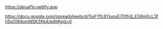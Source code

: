  https://desaf1o.netlify.app

 
https://docs.google.com/spreadsheets/d/1iuFYfL6YiuoxE7OfhQ_ES8m0cL3fh5oOW4omNSK2Kk4/edit#gid=0
